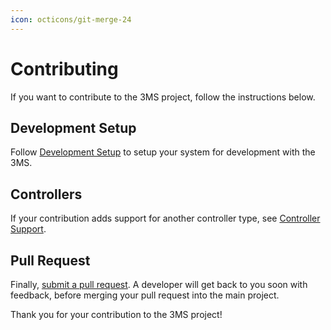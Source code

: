 ```yaml
---
icon: octicons/git-merge-24
---
```


# Contributing

If you want to contribute to the 3MS project, follow the instructions below.

## Development Setup

Follow [Development Setup](devsetup.md) to setup your system for development with the 3MS.

## Controllers

If your contribution adds support for another controller type, see [Controller Support](supportcontrollers.md).

## Pull Request

Finally, [submit a pull request](https://github.com/3DCoded/3MS/pulls). A developer will get back to you soon with feedback, before merging your pull request into the main project.

Thank you for your contribution to the 3MS project!